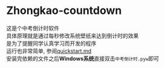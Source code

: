 # Zhongkao-countdown

这是个中考倒计时软件     
具体原理就是通过每秒修改系统壁纸来达到倒计时的效果    
是为了提醒同学认真学习而开发的程序     
运行也非常简单, 参阅[quickstart.md][1]    
安装完依赖的文件之后**Windows系统**直接双击```中考倒计时.pyw```即可    

  [1]: quickdown.md
